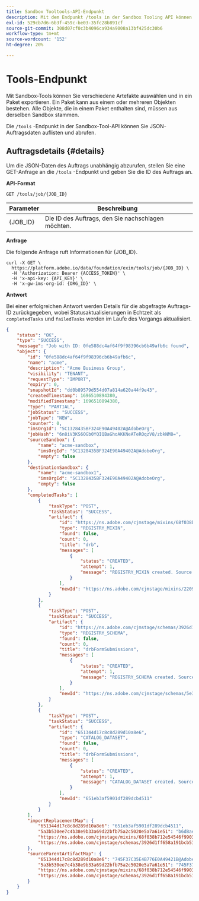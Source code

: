 ```yaml
---
title: Sandbox Tooltools-API-Endpunkt
description: Mit dem Endpunkt /tools in der Sandbox Tooling API können Sie JSON-Auftragsdaten in Adobe Experience Platform abrufen.
exl-id: 529cb7d6-6b3f-459c-be03-35fc28b891cf
source-git-commit: 308d07cf0c3b4096ca934a9008a13bf425dc30b6
workflow-type: tm+mt
source-wordcount: '152'
ht-degree: 20%

---
```


# Tools-Endpunkt

Mit Sandbox-Tools können Sie verschiedene Artefakte auswählen und in ein Paket exportieren. Ein Paket kann aus einem oder mehreren Objekten bestehen. Alle Objekte, die in einem Paket enthalten sind, müssen aus derselben Sandbox stammen.

Die `/tools` -Endpunkt in der Sandbox-Tool-API können Sie JSON-Auftragsdaten auflisten und abrufen.

## Auftragsdetails {#details}

Um die JSON-Daten des Auftrags unabhängig abzurufen, stellen Sie eine GET-Anfrage an die `/tools` -Endpunkt und geben Sie die ID des Auftrags an.

**API-Format**

```http
GET /tools/job/{JOB_ID}
```

| Parameter | Beschreibung |
| --- | --- |
| {JOB_ID} | Die ID des Auftrags, den Sie nachschlagen möchten. |

**Anfrage**

Die folgende Anfrage ruft Informationen für {JOB_ID}.

```shell
curl -X GET \
  https://platform.adobe.io/data/foundation/exim/tools/job/{JOB_ID} \
  -H 'Authorization: Bearer {ACCESS_TOKEN}' \
  -H 'x-api-key: {API_KEY}' \
  -H 'x-gw-ims-org-id: {ORG_ID}' \
```

**Antwort**

Bei einer erfolgreichen Antwort werden Details für die abgefragte Auftrags-ID zurückgegeben, wobei Statusaktualisierungen in Echtzeit als `completedTasks` und `failedTasks` werden im Laufe des Vorgangs aktualisiert.

```json
{
    "status": "OK",
    "type": "SUCCESS",
    "message": "Job with ID: 0fe588dc4af64f9f98396cb6b49afb6c found",
    "object": {
        "id": "0fe588dc4af64f9f98396cb6b49afb6c",
        "name": "acme",
        "description": "Acme Business Group",
        "visibility": "TENANT",
        "requestType": "IMPORT",
        "expiry": 0,
        "snapshotId": "dd0b89579d554d07a814a620a44f9e43",
        "createdTimestamp": 1696510894380,
        "modifiedTimestamp": 1696510894380,
        "type": "PARTIAL",
        "jobStatus": "SUCCESS",
        "jobType": "NEW",
        "counter": 0,
        "imsOrgId": "5C1328435BF324E90A49402A@AdobeOrg",
        "jobHash": "6n8iV3KS6OGb0YQIQBaGhoAKKNeATeROqzV8/zbkNM8=",
        "sourceSandbox": {
            "name": "acme-sandbox",
            "imsOrgId": "5C1328435BF324E90A49402A@AdobeOrg",
            "empty": false
        },
        "destinationSandbox": {
            "name": "acme-sandbox1",
            "imsOrgId": "5C1328435BF324E90A49402A@AdobeOrg",
            "empty": false
        },
        "completedTasks": [
            {
                "taskType": "POST",
                "taskStatus": "SUCCESS",
                "artifact": {
                    "id": "https://ns.adobe.com/cjmstage/mixins/68f038b712e54546f99035a20d6ead649ca9d5b135eb24de",
                    "type": "REGISTRY_MIXIN",
                    "found": false,
                    "count": 0,
                    "title": "drb",
                    "messages": [
                        {
                            "status": "CREATED",
                            "attempt": 1,
                            "message": "REGISTRY_MIXIN created. Source id=https://ns.adobe.com/cjmstage/mixins/68f038b712e54546f99035a20d6ead649ca9d5b135eb24de; Target id=https://ns.adobe.com/cjmstage/mixins/220968a10a69ced58180ff1ccbe4f03124e44d17a0f23383"
                        }
                    ],
                    "newId": "https://ns.adobe.com/cjmstage/mixins/220968a10a69ced58180ff1ccbe4f03124e44d17a0f23383"
                }
            },
            {
                "taskType": "POST",
                "taskStatus": "SUCCESS",
                "artifact": {
                    "id": "https://ns.adobe.com/cjmstage/schemas/3926d1ff658a191bcb511b7c4ec45afee1c146a5b152e500",
                    "type": "REGISTRY_SCHEMA",
                    "found": false,
                    "count": 0,
                    "title": "drbFormSubmissions",
                    "messages": [
                        {
                            "status": "CREATED",
                            "attempt": 1,
                            "message": "REGISTRY_SCHEMA created. Source id=https://ns.adobe.com/cjmstage/schemas/3926d1ff658a191bcb511b7c4ec45afee1c146a5b152e500; Target id=https://ns.adobe.com/cjmstage/schemas/5e32908b8db9b37a5f3e7b5851d6ffa9e3bf8487abaef3c5"
                        }
                    ],
                    "newId": "https://ns.adobe.com/cjmstage/schemas/5e32908b8db9b37a5f3e7b5851d6ffa9e3bf8487abaef3c5"
                }
            },
            {
                "taskType": "POST",
                "taskStatus": "SUCCESS",
                "artifact": {
                    "id": "651344d17c8c8d289d10a8e6",
                    "type": "CATALOG_DATASET",
                    "found": false,
                    "count": 0,
                    "title": "drbFormSubmissions",
                    "messages": [
                        {
                            "status": "CREATED",
                            "attempt": 1,
                            "message": "CATALOG_DATASET created. Source id=651344d17c8c8d289d10a8e6; Target id=651eb3af5901df289dcb4511"
                        }
                    ],
                    "newId": "651eb3af5901df289dcb4511"
                }
            }
        ],
        "importReplacementMap": {
            "651344d17c8c8d289d10a8e6": "651eb3af5901df289dcb4511",
            "5a3b530ee7c4b38e9b33a69d22bfb75a2c5020e5a7a61e51": "b6d8ae6376864e22ed8169a9dac3b2115d1c72b5c1d1bced",
            "https://ns.adobe.com/cjmstage/mixins/68f038b712e54546f99035a20d6ead649ca9d5b135eb24de": "https://ns.adobe.com/cjmstage/mixins/220968a10a69ced58180ff1ccbe4f03124e44d17a0f23383",
            "https://ns.adobe.com/cjmstage/schemas/3926d1ff658a191bcb511b7c4ec45afee1c146a5b152e500": "https://ns.adobe.com/cjmstage/schemas/5e32908b8db9b37a5f3e7b5851d6ffa9e3bf8487abaef3c5"
        },
        "sourceParentArtifactMap": {
            "651344d17c8c8d289d10a8e6": "745F37C35E4B776E0A49421B@AdobeOrg::ajo-object-copy::CATALOG_DATASET::6512ec5a5bcd5e289c33a594",
            "5a3b530ee7c4b38e9b33a69d22bfb75a2c5020e5a7a61e51": "745F37C35E4B776E0A49421B@AdobeOrg::ajo-object-copy::REGISTRY_DESCRIPTOR::9d20176f1eb3f09dac4070b4bd6c4f79e8debdc8a0535725",
            "https://ns.adobe.com/cjmstage/mixins/68f038b712e54546f99035a20d6ead649ca9d5b135eb24de": "745F37C35E4B776E0A49421B@AdobeOrg::ajo-object-copy::REGISTRY_MIXIN::https://ns.adobe.com/cjmstage/mixins/37d29b7590c59928583b4d9a189229261291e388b7aa1031",
            "https://ns.adobe.com/cjmstage/schemas/3926d1ff658a191bcb511b7c4ec45afee1c146a5b152e500": "745F37C35E4B776E0A49421B@AdobeOrg::ajo-object-copy::REGISTRY_SCHEMA::https://ns.adobe.com/cjmstage/schemas/926a7aa38b7cc93b87dd03c8f73e6e7537651407c30b66a0"
        }
    }
}
```
